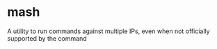 # mash
A utility to run commands against multiple IPs, even when not officially supported by the command

